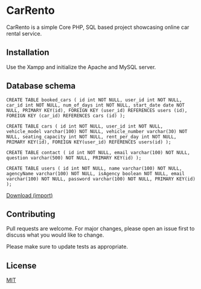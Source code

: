 # CarRento

CarRento is a simple Core PHP, SQL based project showcasing online car rental service.

## Installation

Use the Xampp and initialize the Apache and MySQL server.

## Database schema

```
CREATE TABLE booked_cars ( id int NOT NULL, user_id int NOT NULL, car_id int NOT NULL, num_of_days int NOT NULL, start_date date NOT NULL, PRIMARY KEY(id), FOREIGN KEY (user_id) REFERENCES users (id), FOREIGN KEY (car_id) REFERENCES cars (id) );

CREATE TABLE cars ( id int NOT NULL, user_id int NOT NULL, vehicle_model varchar(100) NOT NULL, vehicle_number varchar(30) NOT NULL, seating_capacity int NOT NULL, rent_per_day int NOT NULL, PRIMARY KEY(id), FOREIGN KEY(user_id) REFERENCES users(id) );

CREATE TABLE contact ( id int NOT NULL, email varchar(100) NOT NULL, question varchar(500) NOT NULL, PRIMARY KEY(id) );

CREATE TABLE users ( id int NOT NULL, name varchar(100) NOT NULL, agencyName varchar(100) NOT NULL, isAgency boolean NOT NULL, email varchar(100) NOT NULL, password varchar(100) NOT NULL, PRIMARY KEY(id) );
```
[Download (import)](https://github.com/shivv004/CarRento/blob/main/carrento.sql)

## Contributing

Pull requests are welcome. For major changes, please open an issue first
to discuss what you would like to change.

Please make sure to update tests as appropriate.

## License

[MIT](https://github.com/shivv004/CarRento/blob/main/LICENSE)
